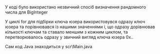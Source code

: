 У коді було використано незвичний спосіб визначення рандомного числа для BigInteger

У циклі for для підбірки ключа юзера використовувся одразу ключ юзера та порівнювався із нашими значеннями і, що одразу дорівнював кількості ключам та ставало меншим з кожним циклом, та перетворювалось одразу у звичний вигляд ключа юзера 0х..

Сам код Java знаходиться у scr\Main.java